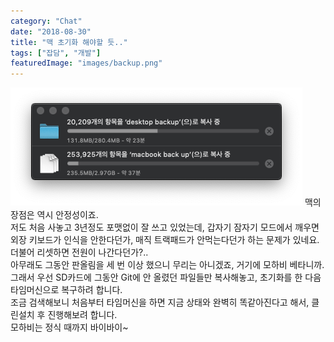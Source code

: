 ```yaml
---
category: "Chat"
date: "2018-08-30"
title: "맥 초기화 해야할 듯.."
tags: ["잡담", "개발"]
featuredImage: "images/backup.png"
---
```

![맥 초기화중](images/backup.png)
맥의 장점은 역시 안정성이죠.  
저도 처음 사놓고 3년정도 포맷없이 잘 쓰고 있었는데, 갑자기 잠자기 모드에서 깨우면 외장 키보드가 인식을 안한다던가, 매직 트랙패드가 안먹는다던가 하는 문제가 있네요.  
더불어 리셋하면 전원이 나간다던가?..  
아무래도 그동안 판올림을 세 번 이상 했으니 무리는 아니겠죠, 거기에 모하비 베타니까.  
그래서 우선 SD카드에 그동안 Git에 안 올렸던 파일들만 복사해놓고, 초기화를 한 다음 타임머신으로 복구하려 합니다.  
조금 검색해보니 처음부터 타임머신을 하면 지금 상태와 완벽히 똑같아진다고 해서, 클린설치 후 진행해보려 합니다.  
모하비는 정식 때까지 바이바이~
